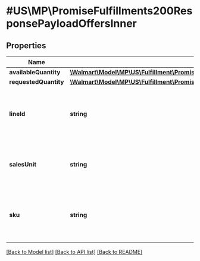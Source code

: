 # #US\MP\PromiseFulfillments200ResponsePayloadOffersInner

## Properties

Name | Type | Description | Notes
------------ | ------------- | ------------- | -------------
**availableQuantity** | [**\Walmart\Model\MP\US\Fulfillment\PromiseFulfillments200ResponsePayloadOffersInnerAvailableQuantity**](PromiseFulfillments200ResponsePayloadOffersInnerAvailableQuantity.md) |  | [optional]
**requestedQuantity** | [**\Walmart\Model\MP\US\Fulfillment\PromiseFulfillmentsRequestPayloadOfferSelectionsInnerOffersInnerRequestedQuantity**](PromiseFulfillmentsRequestPayloadOfferSelectionsInnerOffersInnerRequestedQuantity.md) |  | [optional]
**lineId** | **string** | The identifier (UUID) for each line assigned by seller systems. | [optional]
**salesUnit** | **string** | Sales unit type. Currently supported type : 'EACH' | [optional]
**sku** | **string** | The identifier of the item in seller system (vendor sku). | [optional]


[[Back to Model list]](../) [[Back to API list]](../../Api/US/MP) [[Back to README]](../../README.md)

